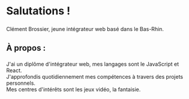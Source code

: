 <h1 align="left">Salutations !</h1>

###

<p align="left">Clément Brossier, jeune intégrateur web basé dans le Bas-Rhin.</p>

###

<h2 align="left">À propos :</h2>

###

<p align="left">J'ai un diplôme d'intégrateur web, mes langages sont le <span>JavaScript</span> et <span>React</span>.<br />
                J'approfondis quotidiennement mes compétences à travers des projets personnels.<br />
                Mes centres d'intérêts sont les jeux vidéo, la fantaisie.</p>

